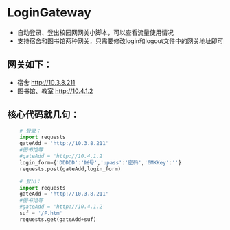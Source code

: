 # LoginGateway
+ 自动登录、登出校园网网关小脚本，可以查看流量使用情况
+ 支持宿舍和图书馆两种网关，只需要修改login和logout文件中的网关地址即可

## 网关如下：
+ 宿舍         http://10.3.8.211   
+ 图书馆、教室 http://10.4.1.2     

## 核心代码就几句：
```python
    # 登录：
    import requests
    gateAdd = 'http://10.3.8.211'
    #图书馆等
    #gateAdd = 'http://10.4.1.2'
    login_form={'DDDDD':'帐号','upass':'密码','0MKKey':''}
    requests.post(gateAdd,login_form)
```
```python
    # 登出：
    import requests
    gateAdd = 'http://10.3.8.211'
    #图书馆等
    #gateAdd = 'http://10.4.1.2'
    suf = '/F.htm'
    requests.get(gateAdd+suf)
```
